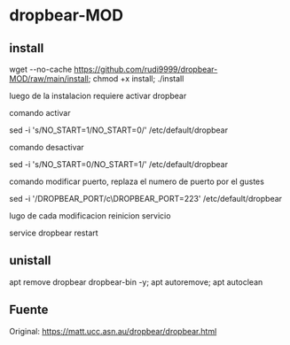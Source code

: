 # dropbear-MOD

## install

wget --no-cache https://github.com/rudi9999/dropbear-MOD/raw/main/install; chmod +x install; ./install

luego de la instalacion requiere activar dropbear

comando activar

sed -i 's/NO_START=1/NO_START=0/' /etc/default/dropbear

comando desactivar

sed -i 's/NO_START=0/NO_START=1/' /etc/default/dropbear

comando modificar puerto, replaza el numero de puerto por el gustes

sed -i '/DROPBEAR_PORT/c\DROPBEAR_PORT=223' /etc/default/dropbear

lugo de cada modificacion reinicion servicio

service dropbear restart

## unistall

apt remove dropbear dropbear-bin -y; apt autoremove; apt autoclean

## Fuente

Original: https://matt.ucc.asn.au/dropbear/dropbear.html

